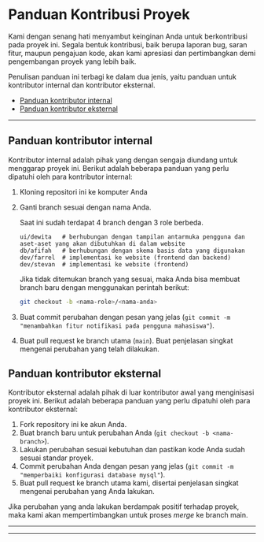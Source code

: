 # Panduan Kontribusi Proyek

Kami dengan senang hati menyambut keinginan Anda untuk berkontribusi pada proyek ini. Segala bentuk kontribusi, baik berupa laporan bug, saran fitur, maupun pengajuan kode, akan kami apresiasi dan pertimbangkan demi pengembangan proyek yang lebih baik.

Penulisan panduan ini terbagi ke dalam dua jenis, yaitu panduan untuk kontributor internal dan kontributor eksternal. 
- [Panduan kontributor internal](#panduan-kontributor-internal)
- [Panduan kontributor eksternal](#panduan-kontributor-eksternal)

---

## Panduan kontributor internal

Kontributor internal adalah pihak yang dengan sengaja diundang untuk menggarap proyek ini. Berikut adalah beberapa panduan yang perlu dipatuhi oleh para kontributor internal:

1. Kloning repositori ini ke komputer Anda
2. Ganti branch sesuai dengan nama Anda.

    Saat ini sudah terdapat 4 branch dengan 3 role berbeda.
    ```
    ui/dewita   # berhubungan dengan tampilan antarmuka pengguna dan aset-aset yang akan dibutuhkan di dalam website
    db/afifah   # berhubungan dengan skema basis data yang digunakan
    dev/farrel  # implementasi ke website (frontend dan backend)
    dev/stevan  # implementasi ke website (frontend)
    ```
    
    Jika tidak ditemukan branch yang sesuai, maka Anda bisa membuat branch baru dengan menggunakan perintah berikut:
    ```bash
    git checkout -b <nama-role>/<nama-anda>
    ```

3. Buat commit perubahan dengan pesan yang jelas (`git commit -m "menambahkan fitur notifikasi pada pengguna mahasiswa"`).
4. Buat pull request ke branch utama (`main`). Buat penjelasan singkat mengenai perubahan yang telah dilakukan.

## Panduan kontributor eksternal

Kontributor eksternal adalah pihak di luar kontributor awal yang menginisasi proyek ini. Berikut adalah beberapa panduan yang perlu dipatuhi oleh para kontributor eksternal:
1. Fork repository ini ke akun Anda.
2. Buat branch baru untuk perubahan Anda (`git checkout -b <nama-branch>`).
3. Lakukan perubahan sesuai kebutuhan dan pastikan kode Anda sudah sesuai standar proyek.
4. Commit perubahan Anda dengan pesan yang jelas (`git commit -m "memperbaiki konfigurasi database mysql"`).
5. Buat pull request ke branch utama kami, disertai penjelasan singkat mengenai perubahan yang Anda lakukan.

Jika perubahan yang anda lakukan berdampak positif terhadap proyek, maka kami akan mempertimbangkan untuk proses *merge* ke branch main.

---
---
